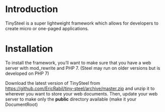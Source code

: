 # Introduction
TinySteel is a super lightweight framework which allows for developers to create micro or one-paged applications.

# Installation
To install the framework, you’ll want to make sure that you have a web server with mod_rewrite and PHP 7. (Steel may run on older versions but is developed on PHP 7)

Download the latest version of TinySteel from https://github.com/EricRabil/tiny-steel/archive/master.zip and unzip it to wherever you want to store your web documents. Then, update your web server to make only the **public** directory available (make it your DocumentRoot)